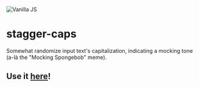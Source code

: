 ![Vanilla JS](http://vanilla-js.com/assets/button.png)
# stagger-caps
Somewhat randomize input text's capitalization, indicating a mocking tone (a-là the "Mocking Spongebob" meme).

## Use it [here](https://nathanjrollins.github.io/stagger-caps/)!
